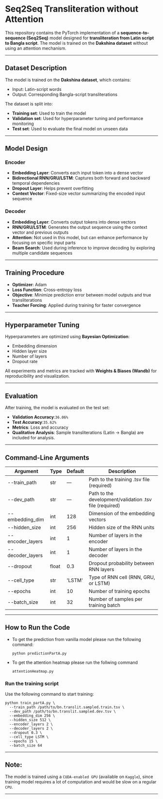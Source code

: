 
# Seq2Seq Transliteration without Attention 

This repository contains the PyTorch implementation of a **sequence-to-sequence (Seq2Seq)** model designed for **transliteration from Latin script to Bangla script**. The model is trained on the **Dakshina dataset** without using an attention mechanism.

---

##  Dataset Description

The model is trained on the **Dakshina dataset**, which contains:
- Input: Latin-script words
- Output: Corresponding Bangla-script transliterations

The dataset is split into:
- **Training set**: Used to train the model  
- **Validation set**: Used for hyperparameter tuning and performance monitoring  
- **Test set**: Used to evaluate the final model on unseen data

---

##  Model Design

###  Encoder
- **Embedding Layer**: Converts each input token into a dense vector  
- **Bidirectional RNN/GRU/LSTM**: Captures both forward and backward temporal dependencies  
- **Dropout Layer**: Helps prevent overfitting  
- **Context Vector**: Fixed-size vector summarizing the encoded input sequence

###  Decoder
- **Embedding Layer**: Converts output tokens into dense vectors  
- **RNN/GRU/LSTM**: Generates the output sequence using the context vector and previous outputs  
- **Attention**: Not used in this model, but can enhance performance by focusing on specific input parts
- **Beam Search**: Used during inference to improve decoding by exploring multiple candidate sequences
---

##  Training Procedure

- **Optimizer**: Adam  
- **Loss Function**: Cross-entropy loss  
- **Objective**: Minimize prediction error between model outputs and true transliterations  
- **Teacher Forcing**: Applied during training for faster convergence

---

##  Hyperparameter Tuning

Hyperparameters are optimized using **Bayesian Optimization**:
- Embedding dimension  
- Hidden layer size  
- Number of layers  
- Dropout rate  


All experiments and metrics are tracked with **Weights & Biases (Wandb)** for reproducibility and visualization.

---

##  Evaluation

After training, the model is evaluated on the test set:
- **Validation Accuracy**:`36.06%`
- **Test Accuracy**:`35.62%`  
- **Metrics**: Loss and accuracy  
- **Qualitative Analysis**: Sample transliterations (Latin → Bangla) are included for analysis.

---
##  Command-Line Arguments

| Argument             | Type    | Default | Description                                                                 |
|----------------------|---------|---------|-----------------------------------------------------------------------------|
| --train_path       | str   | —       | Path to the training .tsv file (required)                                |
| --dev_path         | str   | —       | Path to the development/validation .tsv file (required)                  |
| --embedding_dim    | int   | 128   | Dimension of the embedding vectors                                         |
| --hidden_size      | int   | 256   | Hidden size of the RNN units                                               |
| --encoder_layers   | int   | 1     | Number of layers in the encoder                                            |
| --decoder_layers   | int   | 1     | Number of layers in the decoder                                            |
| --dropout          | float | 0.3   | Dropout probability between RNN layers                                     |
| --cell_type        | str   | 'LSTM'| Type of RNN cell (RNN, GRU, or LSTM)                                 |
| --epochs           | int   | 10    | Number of training epochs                                                  |
| --batch_size       | int   | 32    | Number of samples per training batch                                       |

---

## How to Run the Code

- To get the prediction from vanilla model please run the following command:


     ```python predictionPartA.py```


- To get the attention heatmap please run the follwing command

   ```attentionHeatmap.py```

  


###  Run the training script

Use the following command to start training:


```
python train_partA.py \
  --train_path /path/to/bn.translit.sampled.train.tsv \
  --dev_path /path/to/bn.translit.sampled.dev.tsv \
  --embedding_dim 256 \
  --hidden_size 512 \
  --encoder_layers 2 \
  --decoder_layers 2 \
  --dropout 0.3 \
  --cell_type LSTM \
  --epochs 15 \
  --batch_size 64
```


---

## Note:

The model is trained using a  ```CUDA-enabled GPU``` (available on ```Kaggle```), since training model requires a lot of computation and would be slow on a regular ```CPU```.

---


